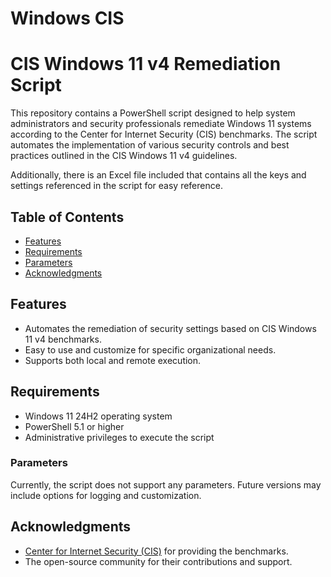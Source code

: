 # Windows CIS
# CIS Windows 11 v4 Remediation Script

This repository contains a PowerShell script designed to help system administrators and security professionals remediate Windows 11 systems according to the Center for Internet Security (CIS) benchmarks. The script automates the implementation of various security controls and best practices outlined in the CIS Windows 11 v4 guidelines.

Additionally, there is an Excel file included that contains all the keys and settings referenced in the script for easy reference.

## Table of Contents

- [Features](#features)
- [Requirements](#requirements)
- [Parameters](#parameters)
- [Acknowledgments](#acknowledgments)

## Features

- Automates the remediation of security settings based on CIS Windows 11 v4 benchmarks.
- Easy to use and customize for specific organizational needs.
- Supports both local and remote execution.

## Requirements

- Windows 11 24H2 operating system
- PowerShell 5.1 or higher
- Administrative privileges to execute the script

### Parameters

Currently, the script does not support any parameters. Future versions may include options for logging and customization.

## Acknowledgments

- [Center for Internet Security (CIS)](https://www.cisecurity.org/) for providing the benchmarks.
- The open-source community for their contributions and support.
